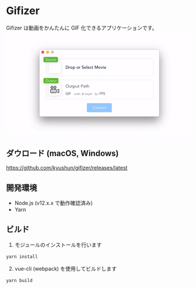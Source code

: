 # Gifizer

Gifizer は動画をかんたんに GIF 化できるアプリケーションです。
![Gifizer](./docs/pv.gif "Gifizer")

## ダウロード (macOS, Windows)

https://github.com/kyushun/gifizer/releases/latest

## 開発環境

- Node.js (v12.x.x で動作確認済み)
- Yarn

## ビルド

1. モジュールのインストールを行います

```sh
yarn install
```

2. vue-cli (webpack) を使用してビルドします

```sh
yarn build
```
